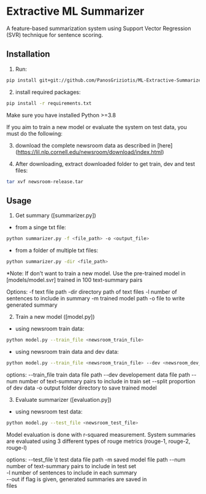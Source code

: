 # Extractive ML Summarizer

A feature-based summarization system using Support Vector Regression (SVR) technique for sentence scoring. 

## Installation

1) Run:

```bash
pip install git+git://github.com/PanosGriziotis/ML-Extractive-Summarizer.git
```

2) install required packages:

```bash
pip install -r requirements.txt
```
Make sure you have installed Python >=3.8

If you aim to train a new model or evaluate the system on test data, you must do the following:

3) download the complete newsroom data as described in [here] (https://lil.nlp.cornell.edu/newsroom/download/index.html)

2) After downloading, extract downloaded folder to get train, dev and test files:

```bash
tar xvf newsroom-release.tar
```

## Usage

1) Get summary ([summarizer.py])

- from  a singe txt file:

```bash
python summarizer.py -f <file_path> -o <output_file>
```
- from a folder of multiple txt files:

```bash
python summarizer.py -dir <file_path>
```
*Note: If don't want to train a new model. Use the pre-trained model in [models/model.svr] trained in 100 text-summary pairs

Options:
  -f          text file path
  -dir        directory path of text files
  -l          number of sentences to include in summary
  -m          trained model path
  -o          file to write generated summary


2) Train a new model ([model.py])

- using newsroom train data:

```bash
python model.py --train_file <newsroom_train_file> 
```
- using newsroom train data and dev data:

```bash
python model.py --train_file <newsroom_train_file> --dev <newsroom_dev_file>
```
options:
  --train_file   train data file path
  --dev          developement data file path
  --num          number of text-summary pairs to include in train set
  --split        proportion of dev data
  -o             output folder directory to save trained model  

3) Evaluate summarizer ([evaluation.py])

- using newsroom test data:

```bash
python model.py --test_file <newsroom_test_file> 
```
Model evaluation is done with r-squared measurement. System summaries are evaluated using 3 different types of rouge metrics (rouge-1, rouge-2, rouge-l)

options:
  --test_file \t  test data file path
  -m            saved model file path
  --num         number of text-summary pairs to include in test set  
  -l            number of sentences to include in each summary       
  --out         if flag is given, generated summaries are saved in   
                files
